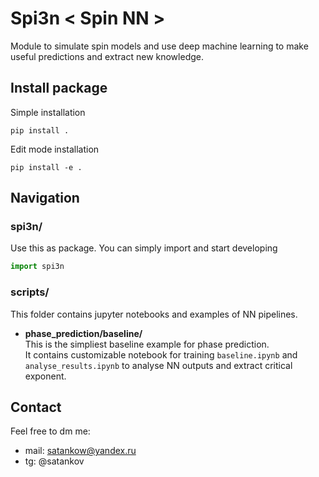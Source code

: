 # Spi3n < Spin NN >
Module to simulate spin models and use deep machine learning to make useful predictions and extract new knowledge.   



## Install package
Simple installation  
```commandline 
pip install .
```
    
    
Edit mode installation  
```commandline 
pip install -e .
```



## Navigation
### spi3n/
Use this as package. You can simply import and start developing
```python 
import spi3n
```


### scripts/
This folder contains jupyter notebooks and examples of NN pipelines.  


- **phase_prediction/baseline/**  
This is the simpliest baseline example for phase prediction.  
It contains customizable notebook for training `baseline.ipynb` and `analyse_results.ipynb` to analyse NN outputs and extract critical exponent.  



## Contact
Feel free to dm me:
- mail: satankow@yandex.ru
- tg: @satankov
